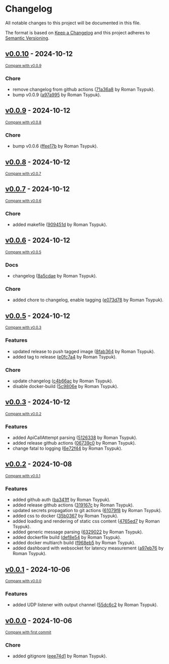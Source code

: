 # Changelog

All notable changes to this project will be documented in this file.

The format is based on [Keep a Changelog](http://keepachangelog.com/en/1.0.0/)
and this project adheres to [Semantic Versioning](http://semver.org/spec/v2.0.0.html).

<!-- insertion marker -->
## [v0.0.10](https://github.com/tsypuk/aws-client-monitor/releases/tag/v0.0.10) - 2024-10-12

<small>[Compare with v0.0.9](https://github.com/tsypuk/aws-client-monitor/compare/v0.0.9...v0.0.10)</small>

### Chore

- remove changelog from github actions ([71a36a8](https://github.com/tsypuk/aws-client-monitor/commit/71a36a8af3d3f46b311ab6db67f9a27e4735adb5) by Roman Tsypuk).
- bump v0.0.9 ([a97a995](https://github.com/tsypuk/aws-client-monitor/commit/a97a9953c0efe5e851dd61e1f61978f5ed1707f1) by Roman Tsypuk).

## [v0.0.9](https://github.com/tsypuk/aws-client-monitor/releases/tag/v0.0.9) - 2024-10-12

<small>[Compare with v0.0.8](https://github.com/tsypuk/aws-client-monitor/compare/v0.0.8...v0.0.9)</small>

### Chore

- bump v0.0.6 ([ffee17b](https://github.com/tsypuk/aws-client-monitor/commit/ffee17bc3c59d8e07243eb99b849a3c428e56af5) by Roman Tsypuk).

## [v0.0.8](https://github.com/tsypuk/aws-client-monitor/releases/tag/v0.0.8) - 2024-10-12

<small>[Compare with v0.0.7](https://github.com/tsypuk/aws-client-monitor/compare/v0.0.7...v0.0.8)</small>

## [v0.0.7](https://github.com/tsypuk/aws-client-monitor/releases/tag/v0.0.7) - 2024-10-12

<small>[Compare with v0.0.6](https://github.com/tsypuk/aws-client-monitor/compare/v0.0.6...v0.0.7)</small>

### Chore

- added makefile ([909451d](https://github.com/tsypuk/aws-client-monitor/commit/909451df678b8f6b8f0c082d13b693d1a6fb0901) by Roman Tsypuk).

## [v0.0.6](https://github.com/tsypuk/aws-client-monitor/releases/tag/v0.0.6) - 2024-10-12

<small>[Compare with v0.0.5](https://github.com/tsypuk/aws-client-monitor/compare/v0.0.5...v0.0.6)</small>

### Docs

- changelog ([8a5cdae](https://github.com/tsypuk/aws-client-monitor/commit/8a5cdaebe50a4e881530a2016a9498bf7cf58a16) by Roman Tsypuk).

### Chore

- added chore to changelog, enable tagging ([e073d78](https://github.com/tsypuk/aws-client-monitor/commit/e073d7894ebf993dd33f579f5dd60f1c0e2ba163) by Roman Tsypuk).

## [v0.0.5](https://github.com/tsypuk/aws-client-monitor/releases/tag/v0.0.5) - 2024-10-12

<small>[Compare with v0.0.3](https://github.com/tsypuk/aws-client-monitor/compare/v0.0.3...v0.0.5)</small>

### Features

- updated release to push tagged image ([8fab364](https://github.com/tsypuk/aws-client-monitor/commit/8fab364fcf6e8da175fff8d6479d9850ac0b2a6b) by Roman Tsypuk).
- added tag to release ([e0fc7a4](https://github.com/tsypuk/aws-client-monitor/commit/e0fc7a4219a4c1c93e85ad81fd0ee97b5ffab62e) by Roman Tsypuk).

### Chore

- update changelog ([c4b66ac](https://github.com/tsypuk/aws-client-monitor/commit/c4b66ac73df705a6594ade5b7c5a73758b272e09) by Roman Tsypuk).
- disable docker-build ([5c9806e](https://github.com/tsypuk/aws-client-monitor/commit/5c9806eba8c8842abe9874114c74075e4f0c1d4f) by Roman Tsypuk).

## [v0.0.3](https://github.com/tsypuk/aws-client-monitor/releases/tag/v0.0.3) - 2024-10-12

<small>[Compare with v0.0.2](https://github.com/tsypuk/aws-client-monitor/compare/v0.0.2...v0.0.3)</small>

### Features

- added ApiCallAttempt parsing ([5126338](https://github.com/tsypuk/aws-client-monitor/commit/5126338ffc2ee7e30a5cef688e23249d3d227946) by Roman Tsypuk).
- added release github actions ([06739c0](https://github.com/tsypuk/aws-client-monitor/commit/06739c06883c27c4252259d27e25e38193d068d0) by Roman Tsypuk).
- change fatal to logging ([6e72f44](https://github.com/tsypuk/aws-client-monitor/commit/6e72f4409acb277b825854ee50b6f399be7098b7) by Roman Tsypuk).

## [v0.0.2](https://github.com/tsypuk/aws-client-monitor/releases/tag/v0.0.2) - 2024-10-08

<small>[Compare with v0.0.1](https://github.com/tsypuk/aws-client-monitor/compare/v0.0.1...v0.0.2)</small>

### Features

- added github auth ([ba341ff](https://github.com/tsypuk/aws-client-monitor/commit/ba341ffdba7345610db8ee1f92a810fe3aaff9bf) by Roman Tsypuk).
- added release github actions ([319167c](https://github.com/tsypuk/aws-client-monitor/commit/319167c3a5990db394da076ec079e36b024711a1) by Roman Tsypuk).
- updated secrets propagation to git actions ([61079f8](https://github.com/tsypuk/aws-client-monitor/commit/61079f892605bc2c5b84d3e2e4a2309040903951) by Roman Tsypuk).
- added css to docker ([35b0367](https://github.com/tsypuk/aws-client-monitor/commit/35b0367c13b832355fdb256fe3f418f564a68dc4) by Roman Tsypuk).
- added loading and rendering of static css content ([4765ed7](https://github.com/tsypuk/aws-client-monitor/commit/4765ed7367f668bed32b024957b45144ce580276) by Roman Tsypuk).
- added generic message parsing ([6329022](https://github.com/tsypuk/aws-client-monitor/commit/63290226b3e28522a7465ef9ecec26b3200da56f) by Roman Tsypuk).
- added dockerfile build ([def8e54](https://github.com/tsypuk/aws-client-monitor/commit/def8e54b01633dac96e0fb5c91300f9b9612f3cf) by Roman Tsypuk).
- added docker multiarch build ([f968eb5](https://github.com/tsypuk/aws-client-monitor/commit/f968eb5a4a6925ad90bd52e4e16fff49610bf1c0) by Roman Tsypuk).
- added dashboard with websocket for latency measurement ([a97eb76](https://github.com/tsypuk/aws-client-monitor/commit/a97eb7647a759d5cda42df81bfbbf1fcffac7912) by Roman Tsypuk).

## [v0.0.1](https://github.com/tsypuk/aws-client-monitor/releases/tag/v0.0.1) - 2024-10-06

<small>[Compare with v0.0.0](https://github.com/tsypuk/aws-client-monitor/compare/v0.0.0...v0.0.1)</small>

### Features

- added UDP listener with output channel ([55dc6c2](https://github.com/tsypuk/aws-client-monitor/commit/55dc6c211acae007ef71500bd51534a7c7cd97a0) by Roman Tsypuk).

## [v0.0.0](https://github.com/tsypuk/aws-client-monitor/releases/tag/v0.0.0) - 2024-10-06

<small>[Compare with first commit](https://github.com/tsypuk/aws-client-monitor/compare/eee74d101b5d4b93ceef4f124d37951b77fd6bfb...v0.0.0)</small>

### Chore

- added gitignore ([eee74d1](https://github.com/tsypuk/aws-client-monitor/commit/eee74d101b5d4b93ceef4f124d37951b77fd6bfb) by Roman Tsypuk).

